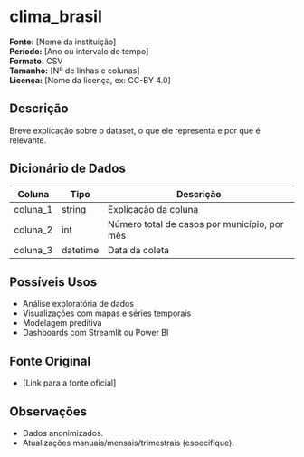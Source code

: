 # clima_brasil

**Fonte:** [Nome da instituição]  
**Período:** [Ano ou intervalo de tempo]  
**Formato:** CSV  
**Tamanho:** [Nº de linhas e colunas]  
**Licença:** [Nome da licença, ex: CC-BY 4.0]

## Descrição
Breve explicação sobre o dataset, o que ele representa e por que é relevante.

## Dicionário de Dados

| Coluna         | Tipo     | Descrição                                      |
|----------------|----------|-----------------------------------------------|
| coluna_1       | string   | Explicação da coluna                          |
| coluna_2       | int      | Número total de casos por município, por mês |
| coluna_3       | datetime | Data da coleta                                |

## Possíveis Usos
- Análise exploratória de dados
- Visualizações com mapas e séries temporais
- Modelagem preditiva
- Dashboards com Streamlit ou Power BI

## Fonte Original
- [Link para a fonte oficial]

## Observações
- Dados anonimizados.
- Atualizações manuais/mensais/trimestrais (especifique).
